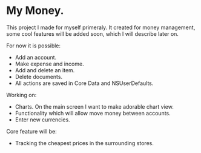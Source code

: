 # My Money.

This project I made for myself primeraly.
It created for money management, some cool features will be added soon, which I will describe later on.

For now it is possible: 

- Add an account.
- Make expense and income.
- Add and delete an item.
- Delete documents.
- All actions are saved in Core Data and NSUserDefaults.

Working on:

- Charts. On the main screen I want to make adorable chart view.
- Functionality which will allow move money between accounts. 
- Enter new currencies.

Core feature will be:

- Tracking the cheapest prices in the surrounding stores. 
